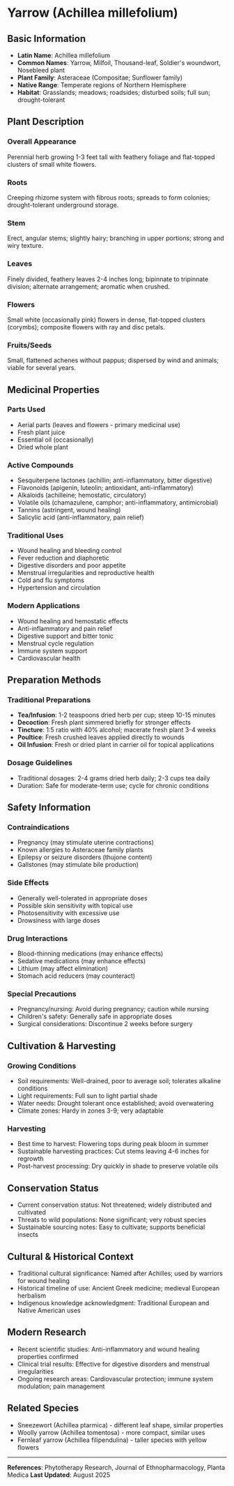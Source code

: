 # Yarrow (Achillea millefolium)

## Basic Information
- **Latin Name**: Achillea millefolium
- **Common Names**: Yarrow, Milfoil, Thousand-leaf, Soldier's woundwort, Nosebleed plant
- **Plant Family**: Asteraceae (Compositae; Sunflower family)
- **Native Range**: Temperate regions of Northern Hemisphere
- **Habitat**: Grasslands; meadows; roadsides; disturbed soils; full sun; drought-tolerant

## Plant Description

### Overall Appearance
Perennial herb growing 1-3 feet tall with feathery foliage and flat-topped clusters of small white flowers.

### Roots
Creeping rhizome system with fibrous roots; spreads to form colonies; drought-tolerant underground storage.

### Stem
Erect, angular stems; slightly hairy; branching in upper portions; strong and wiry texture.

### Leaves
Finely divided, feathery leaves 2-4 inches long; bipinnate to tripinnate division; alternate arrangement; aromatic when crushed.

### Flowers
Small white (occasionally pink) flowers in dense, flat-topped clusters (corymbs); composite flowers with ray and disc petals.

### Fruits/Seeds
Small, flattened achenes without pappus; dispersed by wind and animals; viable for several years.

## Medicinal Properties

### Parts Used
- Aerial parts (leaves and flowers - primary medicinal use)
- Fresh plant juice
- Essential oil (occasionally)
- Dried whole plant

### Active Compounds
- Sesquiterpene lactones (achillin; anti-inflammatory, bitter digestive)
- Flavonoids (apigenin, luteolin; antioxidant, anti-inflammatory)
- Alkaloids (achilleine; hemostatic, circulatory)
- Volatile oils (chamazulene, camphor; anti-inflammatory, antimicrobial)
- Tannins (astringent, wound healing)
- Salicylic acid (anti-inflammatory, pain relief)

### Traditional Uses
- Wound healing and bleeding control
- Fever reduction and diaphoretic
- Digestive disorders and poor appetite
- Menstrual irregularities and reproductive health
- Cold and flu symptoms
- Hypertension and circulation

### Modern Applications
- Wound healing and hemostatic effects
- Anti-inflammatory and pain relief
- Digestive support and bitter tonic
- Menstrual cycle regulation
- Immune system support
- Cardiovascular health

## Preparation Methods

### Traditional Preparations
- **Tea/Infusion**: 1-2 teaspoons dried herb per cup; steep 10-15 minutes
- **Decoction**: Fresh plant simmered briefly for stronger effects
- **Tincture**: 1:5 ratio with 40% alcohol; macerate fresh plant 3-4 weeks
- **Poultice**: Fresh crushed leaves applied directly to wounds
- **Oil Infusion**: Fresh or dried plant in carrier oil for topical applications

### Dosage Guidelines
- Traditional dosages: 2-4 grams dried herb daily; 2-3 cups tea daily
- Duration: Safe for moderate-term use; cycle for chronic conditions

## Safety Information

### Contraindications
- Pregnancy (may stimulate uterine contractions)
- Known allergies to Asteraceae family plants
- Epilepsy or seizure disorders (thujone content)
- Gallstones (may stimulate bile production)

### Side Effects
- Generally well-tolerated in appropriate doses
- Possible skin sensitivity with topical use
- Photosensitivity with excessive use
- Drowsiness with large doses

### Drug Interactions
- Blood-thinning medications (may enhance effects)
- Sedative medications (may enhance effects)
- Lithium (may affect elimination)
- Stomach acid reducers (may counteract)

### Special Precautions
- Pregnancy/nursing: Avoid during pregnancy; caution while nursing
- Children's safety: Generally safe in appropriate doses
- Surgical considerations: Discontinue 2 weeks before surgery

## Cultivation & Harvesting

### Growing Conditions
- Soil requirements: Well-drained, poor to average soil; tolerates alkaline conditions
- Light requirements: Full sun to light partial shade
- Water needs: Drought tolerant once established; avoid overwatering
- Climate zones: Hardy in zones 3-9; very adaptable

### Harvesting
- Best time to harvest: Flowering tops during peak bloom in summer
- Sustainable harvesting practices: Cut stems leaving 4-6 inches for regrowth
- Post-harvest processing: Dry quickly in shade to preserve volatile oils

## Conservation Status
- Current conservation status: Not threatened; widely distributed and cultivated
- Threats to wild populations: None significant; very robust species
- Sustainable sourcing notes: Easy to cultivate; supports beneficial insects

## Cultural & Historical Context
- Traditional cultural significance: Named after Achilles; used by warriors for wound healing
- Historical timeline of use: Ancient Greek medicine; medieval European herbalism
- Indigenous knowledge acknowledgment: Traditional European and Native American uses

## Modern Research
- Recent scientific studies: Anti-inflammatory and wound healing properties confirmed
- Clinical trial results: Effective for digestive disorders and menstrual irregularities
- Ongoing research areas: Cardiovascular protection; immune system modulation; pain management

## Related Species
- Sneezewort (Achillea ptarmica) - different leaf shape, similar properties
- Woolly yarrow (Achillea tomentosa) - more compact, similar uses
- Fernleaf yarrow (Achillea filipendulina) - taller species with yellow flowers

---

**References**: Phytotherapy Research, Journal of Ethnopharmacology, Planta Medica
**Last Updated**: August 2025